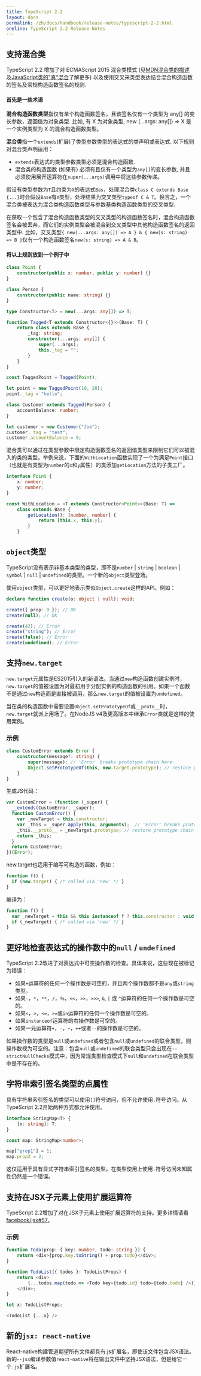 ```yaml
---
title: TypeScript 2.2
layout: docs
permalink: /zh/docs/handbook/release-notes/typescript-2-2.html
oneline: TypeScript 2.2 Release Notes
---
```


## 支持混合类

TypeScript 2.2 增加了对 ECMAScript 2015 混合类模式 \(见[MDN混合类的描述](https://developer.mozilla.org/en-US/docs/Web/JavaScript/Reference/Classes#Mix-ins)及[JavaScript类的"真"混合](http://justinfagnani.com/2015/12/21/real-mixins-with-javascript-classes/)了解更多\) 以及使用交叉来类型表达结合混合构造函数的签名及常规构造函数签名的规则.

#### 首先是一些术语

**混合构造函数类型**指仅有单个构造函数签名，且该签名仅有一个类型为 any\[\] 的变长参数，返回值为对象类型. 比如, 有 X 为对象类型, new \(...args: any\[\]\) =&gt; X 是一个实例类型为 X 的混合构造函数类型。

**混合类**指一个`extends`\(扩展\)了类型参数类型的表达式的类声明或表达式. 以下规则对混合类声明适用：

* `extends`表达式的类型参数类型必须是混合构造函数.
* 混合类的构造函数 \(如果有\) 必须有且仅有一个类型为`any[]`的变长参数, 并且必须使用展开运算符在`super(...args)`调用中将这些参数传递。

假设有类型参数为`T`且约束为`X`的表达式`Bas`，处理混合类`class C extends Base {...}`时会假设`Base`有`X`类型，处理结果为交叉类型`typeof C & T`。换言之，一个混合类被表达为混合类构造函数类型与参数基类构造函数类型的交叉类型.

在获取一个包含了混合构造函数类型的交叉类型的构造函数签名时，混合构造函数签名会被丢弃，而它们的实例类型会被混合到交叉类型中其他构造函数签名的返回类型中. 比如，交叉类型`{ new(...args: any[]) => A } & { new(s: string) => B }`仅有一个构造函数签名`new(s: string) => A & B`。

#### 将以上规则放到一个例子中

```typescript
class Point {
    constructor(public x: number, public y: number) {}
}

class Person {
    constructor(public name: string) {}
}

type Constructor<T> = new(...args: any[]) => T;

function Tagged<T extends Constructor<{}>>(Base: T) {
    return class extends Base {
        _tag: string;
        constructor(...args: any[]) {
            super(...args);
            this._tag = "";
        }
    }
}

const TaggedPoint = Tagged(Point);

let point = new TaggedPoint(10, 20);
point._tag = "hello";

class Customer extends Tagged(Person) {
    accountBalance: number;
}

let customer = new Customer("Joe");
customer._tag = "test";
customer.accountBalance = 0;
```

混合类可以通过在类型参数中限定构造函数签名的返回值类型来限制它们可以被混入的类的类型。举例来说，下面的`WithLocation`函数实现了一个为满足`Point`接口 （也就是有类型为`number`的`x`和`y`属性）的类添加`getLocation`方法的子类工厂。

```typescript
interface Point {
    x: number;
    y: number;
}

const WithLocation = <T extends Constructor<Point>>(Base: T) =>
    class extends Base {
        getLocation(): [number, number] {
            return [this.x, this.y];
        }
    }
```

## `object`类型

TypeScript没有表示非基本类型的类型，即不是`number` \| `string` \| `boolean` \| `symbol` \| `null` \| `undefined`的类型。一个新的`object`类型登场。

使用`object`类型，可以更好地表示类似`Object.create`这样的API。例如：

```typescript
declare function create(o: object | null): void;

create({ prop: 0 }); // OK
create(null); // OK

create(42); // Error
create("string"); // Error
create(false); // Error
create(undefined); // Error
```

## 支持`new.target`

`new.target`元属性是ES2015引入的新语法。当通过`new`构造函数创建实例时，`new.target`的值被设置为对最初用于分配实例的构造函数的引用。如果一个函数不是通过`new`构造而是直接被调用，那么`new.target`的值被设置为`undefined`。

当在类的构造函数中需要设置`Object.setPrototypeOf`或`__proto__`时，`new.target`就派上用场了。在NodeJS v4及更高版本中继承`Error`类就是这样的使用案例。

### 示例

```typescript
class CustomError extends Error {
    constructor(message?: string) {
        super(message); // 'Error' breaks prototype chain here
        Object.setPrototypeOf(this, new.target.prototype); // restore prototype chain
    }
}
```

生成JS代码：

```javascript
var CustomError = (function (_super) {
  __extends(CustomError, _super);
  function CustomError() {
    var _newTarget = this.constructor;
    var _this = _super.apply(this, arguments);  // 'Error' breaks prototype chain here
    _this.__proto__ = _newTarget.prototype; // restore prototype chain
    return _this;
  }
  return CustomError;
})(Error);
```

new.target也适用于编写可构造的函数，例如：

```typescript
function f() {
  if (new.target) { /* called via 'new' */ }
}
```

编译为：

```javascript
function f() {
  var _newTarget = this && this instanceof f ? this.constructor : void 0;
  if (_newTarget) { /* called via 'new' */ }
}
```

## 更好地检查表达式的操作数中的`null` / `undefined`

TypeScript 2.2改进了对表达式中可空操作数的检查。具体来说，这些现在被标记为错误：

* 如果`+`运算符的任何一个操作数是可空的，并且两个操作数都不是`any`或`string`类型。
* 如果`-`，`*`，`**`，`/`，`％`，`<<`，`>>`，`>>>`, `&`, `|` 或 `^`运算符的任何一个操作数是可空的。
* 如果`<`，`>`，`<=`，`>=`或`in`运算符的任何一个操作数是可空的。
* 如果`instanceof`运算符的右操作数是可空的。
* 如果一元运算符`+`，`-`，`~`，`++`或者`--`的操作数是可空的。

如果操作数的类型是`null`或`undefined`或者包含`null`或`undefined`的联合类型，则操作数视为可空的。注意：包含`null`或`undefined`的联合类型只会出现在`--strictNullChecks`模式中，因为常规类型检查模式下`null`和`undefined`在联合类型中是不存在的。

## 字符串索引签名类型的点属性

具有字符串索引签名的类型可以使用`[]`符号访问，但不允许使用`.`符号访问。从TypeScript 2.2开始两种方式都允许使用。

```typescript
interface StringMap<T> {
    [x: string]: T;
}

const map: StringMap<number>;

map["prop1"] = 1;
map.prop2 = 2;
```

这仅适用于具有显式字符串索引签名的类型。在类型使用上使用`.`符号访问未知属性仍然是一个错误。

## 支持在JSX子元素上使用扩展运算符

TypeScript 2.2增加了对在JSX子元素上使用扩展运算符的支持。更多详情请看[facebook/jsx\#57](https://github.com/facebook/jsx/issues/57)。

### 示例

```typescript
function Todo(prop: { key: number, todo: string }) {
    return <div>{prop.key.toString() + prop.todo}</div>;
}

function TodoList({ todos }: TodoListProps) {
    return <div>
        {...todos.map(todo => <Todo key={todo.id} todo={todo.todo} />)}
    </div>;
}

let x: TodoListProps;

<TodoList {...x} />
```

## 新的`jsx: react-native`

React-native构建管道期望所有文件都具有.js扩展名，即使该文件包含JSX语法。新的`--jsx`编译参数值`react-native`将在输出文件中坚持JSX语法，但是给它一个`.js`扩展名。

